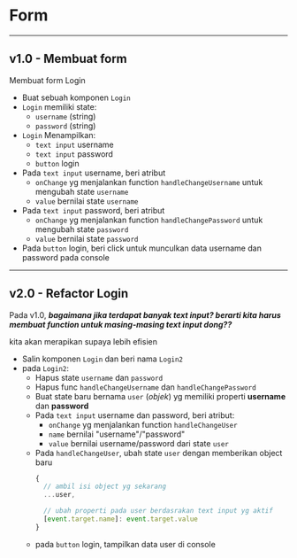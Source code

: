 # Form

---
## v1.0 - Membuat form

Membuat form Login

- Buat sebuah komponen `Login`
- `Login` memiliki state:
  - `username` (string)
  - `password` (string)
- `Login` Menampilkan:
  - `text input` username
  - `text input` password
  - `button` login
- Pada `text input` username, beri atribut 
  - `onChange` yg menjalankan function `handleChangeUsername` untuk mengubah state `username`
  - `value` bernilai state `username`
- Pada `text input` password, beri atribut
  - `onChange` yg menjalankan function `handleChangePassword` untuk mengubah state `password`
  - `value` bernilai state `password`
- Pada `button` login, beri click untuk munculkan data username dan password pada console

---
## v2.0 - Refactor Login

Pada v1.0, **_bagaimana jika terdapat banyak text input? berarti kita harus membuat function untuk masing-masing text input dong??_**

kita akan merapikan supaya lebih efisien

- Salin komponen `Login` dan beri nama `Login2`
- pada `Login2`:
  - Hapus state `username` dan `password`
  - Hapus func `handleChangeUsername` dan `handleChangePassword`
  - Buat state baru bernama `user` (_objek_) yg memiliki properti **username** dan **password**
  - Pada `text input` username dan password, beri atribut:
    - `onChange` yg menjalankan function `handleChangeUser`
    - `name` bernilai "username"/"password"
    - `value` bernilai username/password dari state `user`
  - Pada `handleChangeUser`, ubah state `user` dengan memberikan object baru
    ```js
    {
      // ambil isi object yg sekarang
      ...user,

      // ubah properti pada user berdasrakan text input yg aktif
      [event.target.name]: event.target.value
    }
    ```
  - pada `button` login, tampilkan data user di console


